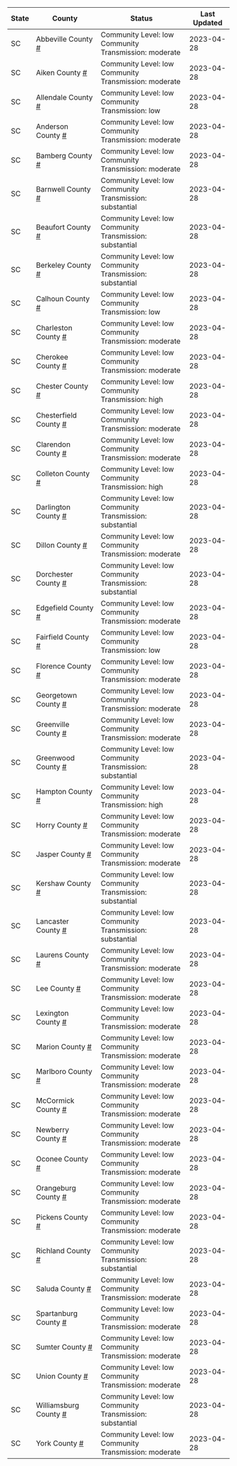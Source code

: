 State | County | Status | Last Updated
--- | --- | --- | --- 
SC | Abbeville County <a href="#abbeville_county">#</a> | <a name="abbeville_county"></a>Community Level: low<br/>Community Transmission: moderate | 2023-04-28
SC | Aiken County <a href="#aiken_county">#</a> | <a name="aiken_county"></a>Community Level: low<br/>Community Transmission: moderate | 2023-04-28
SC | Allendale County <a href="#allendale_county">#</a> | <a name="allendale_county"></a>Community Level: low<br/>Community Transmission: low | 2023-04-28
SC | Anderson County <a href="#anderson_county">#</a> | <a name="anderson_county"></a>Community Level: low<br/>Community Transmission: moderate | 2023-04-28
SC | Bamberg County <a href="#bamberg_county">#</a> | <a name="bamberg_county"></a>Community Level: low<br/>Community Transmission: moderate | 2023-04-28
SC | Barnwell County <a href="#barnwell_county">#</a> | <a name="barnwell_county"></a>Community Level: low<br/>Community Transmission: substantial | 2023-04-28
SC | Beaufort County <a href="#beaufort_county">#</a> | <a name="beaufort_county"></a>Community Level: low<br/>Community Transmission: substantial | 2023-04-28
SC | Berkeley County <a href="#berkeley_county">#</a> | <a name="berkeley_county"></a>Community Level: low<br/>Community Transmission: substantial | 2023-04-28
SC | Calhoun County <a href="#calhoun_county">#</a> | <a name="calhoun_county"></a>Community Level: low<br/>Community Transmission: low | 2023-04-28
SC | Charleston County <a href="#charleston_county">#</a> | <a name="charleston_county"></a>Community Level: low<br/>Community Transmission: moderate | 2023-04-28
SC | Cherokee County <a href="#cherokee_county">#</a> | <a name="cherokee_county"></a>Community Level: low<br/>Community Transmission: moderate | 2023-04-28
SC | Chester County <a href="#chester_county">#</a> | <a name="chester_county"></a>Community Level: low<br/>Community Transmission: high | 2023-04-28
SC | Chesterfield County <a href="#chesterfield_county">#</a> | <a name="chesterfield_county"></a>Community Level: low<br/>Community Transmission: moderate | 2023-04-28
SC | Clarendon County <a href="#clarendon_county">#</a> | <a name="clarendon_county"></a>Community Level: low<br/>Community Transmission: moderate | 2023-04-28
SC | Colleton County <a href="#colleton_county">#</a> | <a name="colleton_county"></a>Community Level: low<br/>Community Transmission: high | 2023-04-28
SC | Darlington County <a href="#darlington_county">#</a> | <a name="darlington_county"></a>Community Level: low<br/>Community Transmission: substantial | 2023-04-28
SC | Dillon County <a href="#dillon_county">#</a> | <a name="dillon_county"></a>Community Level: low<br/>Community Transmission: moderate | 2023-04-28
SC | Dorchester County <a href="#dorchester_county">#</a> | <a name="dorchester_county"></a>Community Level: low<br/>Community Transmission: substantial | 2023-04-28
SC | Edgefield County <a href="#edgefield_county">#</a> | <a name="edgefield_county"></a>Community Level: low<br/>Community Transmission: moderate | 2023-04-28
SC | Fairfield County <a href="#fairfield_county">#</a> | <a name="fairfield_county"></a>Community Level: low<br/>Community Transmission: low | 2023-04-28
SC | Florence County <a href="#florence_county">#</a> | <a name="florence_county"></a>Community Level: low<br/>Community Transmission: moderate | 2023-04-28
SC | Georgetown County <a href="#georgetown_county">#</a> | <a name="georgetown_county"></a>Community Level: low<br/>Community Transmission: moderate | 2023-04-28
SC | Greenville County <a href="#greenville_county">#</a> | <a name="greenville_county"></a>Community Level: low<br/>Community Transmission: moderate | 2023-04-28
SC | Greenwood County <a href="#greenwood_county">#</a> | <a name="greenwood_county"></a>Community Level: low<br/>Community Transmission: substantial | 2023-04-28
SC | Hampton County <a href="#hampton_county">#</a> | <a name="hampton_county"></a>Community Level: low<br/>Community Transmission: high | 2023-04-28
SC | Horry County <a href="#horry_county">#</a> | <a name="horry_county"></a>Community Level: low<br/>Community Transmission: moderate | 2023-04-28
SC | Jasper County <a href="#jasper_county">#</a> | <a name="jasper_county"></a>Community Level: low<br/>Community Transmission: moderate | 2023-04-28
SC | Kershaw County <a href="#kershaw_county">#</a> | <a name="kershaw_county"></a>Community Level: low<br/>Community Transmission: substantial | 2023-04-28
SC | Lancaster County <a href="#lancaster_county">#</a> | <a name="lancaster_county"></a>Community Level: low<br/>Community Transmission: substantial | 2023-04-28
SC | Laurens County <a href="#laurens_county">#</a> | <a name="laurens_county"></a>Community Level: low<br/>Community Transmission: moderate | 2023-04-28
SC | Lee County <a href="#lee_county">#</a> | <a name="lee_county"></a>Community Level: low<br/>Community Transmission: moderate | 2023-04-28
SC | Lexington County <a href="#lexington_county">#</a> | <a name="lexington_county"></a>Community Level: low<br/>Community Transmission: moderate | 2023-04-28
SC | Marion County <a href="#marion_county">#</a> | <a name="marion_county"></a>Community Level: low<br/>Community Transmission: moderate | 2023-04-28
SC | Marlboro County <a href="#marlboro_county">#</a> | <a name="marlboro_county"></a>Community Level: low<br/>Community Transmission: moderate | 2023-04-28
SC | McCormick County <a href="#mccormick_county">#</a> | <a name="mccormick_county"></a>Community Level: low<br/>Community Transmission: moderate | 2023-04-28
SC | Newberry County <a href="#newberry_county">#</a> | <a name="newberry_county"></a>Community Level: low<br/>Community Transmission: moderate | 2023-04-28
SC | Oconee County <a href="#oconee_county">#</a> | <a name="oconee_county"></a>Community Level: low<br/>Community Transmission: moderate | 2023-04-28
SC | Orangeburg County <a href="#orangeburg_county">#</a> | <a name="orangeburg_county"></a>Community Level: low<br/>Community Transmission: moderate | 2023-04-28
SC | Pickens County <a href="#pickens_county">#</a> | <a name="pickens_county"></a>Community Level: low<br/>Community Transmission: moderate | 2023-04-28
SC | Richland County <a href="#richland_county">#</a> | <a name="richland_county"></a>Community Level: low<br/>Community Transmission: substantial | 2023-04-28
SC | Saluda County <a href="#saluda_county">#</a> | <a name="saluda_county"></a>Community Level: low<br/>Community Transmission: moderate | 2023-04-28
SC | Spartanburg County <a href="#spartanburg_county">#</a> | <a name="spartanburg_county"></a>Community Level: low<br/>Community Transmission: moderate | 2023-04-28
SC | Sumter County <a href="#sumter_county">#</a> | <a name="sumter_county"></a>Community Level: low<br/>Community Transmission: moderate | 2023-04-28
SC | Union County <a href="#union_county">#</a> | <a name="union_county"></a>Community Level: low<br/>Community Transmission: moderate | 2023-04-28
SC | Williamsburg County <a href="#williamsburg_county">#</a> | <a name="williamsburg_county"></a>Community Level: low<br/>Community Transmission: substantial | 2023-04-28
SC | York County <a href="#york_county">#</a> | <a name="york_county"></a>Community Level: low<br/>Community Transmission: moderate | 2023-04-28

